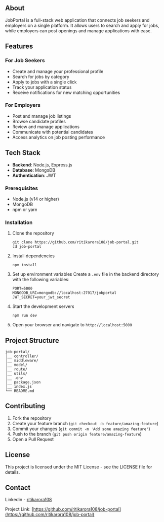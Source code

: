 ## About

JobPortal is a full-stack web application that connects job seekers and employers on a single platform. It allows users to search and apply for jobs, while employers can post openings and manage applications with ease.

## Features

### For Job Seekers
- Create and manage your professional profile
- Search for jobs by category
- Apply to jobs with a single click
- Track your application status
- Receive notifications for new matching opportunities

### For Employers
- Post and manage job listings
- Browse candidate profiles
- Review and manage applications
- Communicate with potential candidates
- Access analytics on job posting performance

## Tech Stack

- **Backend**: Node.js, Express.js
- **Database**: MongoDB
- **Authentication**: JWT


### Prerequisites

- Node.js (v14 or higher)
- MongoDB
- npm or yarn

### Installation

1. Clone the repository
   ```
   git clone https://github.com/ritikarora108/job-portal.git
   cd job-portal
   ```

2. Install dependencies
   ```
   npm install
   ```

3. Set up environment variables
   Create a `.env` file in the backend directory with the following variables:
   ```
   PORT=5000
   MONGODB_URI=mongodb://localhost:27017/jobportal
   JWT_SECRET=your_jwt_secret
   ```

4. Start the development servers
   ```
   npm run dev
   ```

5. Open your browser and navigate to `http://localhost:5000`

## Project Structure

```
job-portal/
│__ controller/
│__ middleware/
│__ model/
│__ route/
│__ utils/
│__ .env
│__ package.json
│__ index.js
└── README.md
```


## Contributing

1. Fork the repository
2. Create your feature branch (`git checkout -b feature/amazing-feature`)
3. Commit your changes (`git commit -m 'Add some amazing feature'`)
4. Push to the branch (`git push origin feature/amazing-feature`)
5. Open a Pull Request

## License

This project is licensed under the MIT License - see the LICENSE file for details.

## Contact

Linkedin - [ritikarora108](https://www.linkedin.com/in/ritikarora108/) 

Project Link: [https://github.com/ritikarora108/job-portal](https://github.com/ritikarora108/job-portal)

